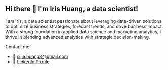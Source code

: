 ## Hi there 👋 I'm Iris Huang, a data scientist!

<!--
**sijieh/sijieh** is a ✨ _special_ ✨ repository because its `README.md` (this file) appears on your GitHub profile.

Here are some ideas to get you started:

-->

I am Iris, a data scientist passionate about leveraging data-driven solutions to optimize business strategies, forecast trends, and drive business impact. With a strong foundation in applied data science and marketing analytics, I thrive in blending advanced analytics with strategic decision-making.

Contact me:
- 📧 sijie.huang8@gmail.com
- 📨 [LinkedIn Profile](https://www.linkedin.com/in/sijie-iris-huang/)
